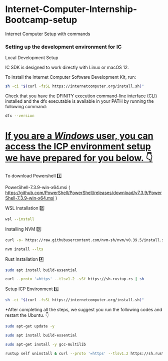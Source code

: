 # Internet-Computer-Internship-Bootcamp-setup
Internet Computer Setup with commands

### Setting up the development environment for IC

Local Development Setup

IC SDK is designed to work directly with Linux or macOS 12.

To install the Internet Computer Software Development Kit, run:

```bash
sh -ci "$(curl -fsSL https://internetcomputer.org/install.sh)"
```

Check that you have the DFINITY execution command-line interface (CLI) installed and the dfx executable is available in your PATH by running the following command:
```bash
dfx --version
```

# <u>If you are a <b><i>Windows</i></b> user, you can access the ICP environment setup we have prepared for you below. 👇</u>

To download Powershell 1️⃣

PowerShell-7.3.9-win-x64.msi ( https://github.com/PowerShell/PowerShell/releases/download/v7.3.9/PowerShell-7.3.9-win-x64.msi )


WSL Installation 2️⃣
```bash
wsl --install
```
Installing NVM 3️⃣
```bash
curl -o- https://raw.githubusercontent.com/nvm-sh/nvm/v0.39.5/install.sh | bash
```
```bash
nvm install --lts
```
Rust Installation 4️⃣
```bash
sudo apt install build-essential
```
```bash
curl --proto '=https' --tlsv1.2 -sSf https://sh.rustup.rs | sh
```
Setup ICP Environment 5️⃣
```bash
sh -ci "$(curl -fsSL https://internetcomputer.org/install.sh)"
```

*After completing all the steps, we suggest you run the following codes and restart the Ubuntu. 👇
```bash
sudo apt-get update -y
```
```bash
sudo apt install build-essential
```
```bash
sudo apt-get install -y gcc-multilib
```
```bash
rustup self uninstall & curl --proto '=https' --tlsv1.2 https://sh.rustup.rs/ -sSf | sh
```
